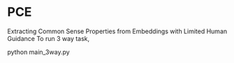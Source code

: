# PCE
Extracting Common Sense Properties from Embeddings with Limited Human Guidance
To run 3 way task,

python main_3way.py

